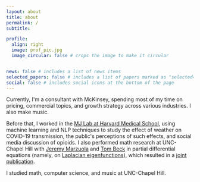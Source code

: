```yaml
---
layout: about
title: about
permalink: /
subtitle: 

profile:
  align: right
  image: prof_pic.jpg
  image_circular: false # crops the image to make it circular


news: false # includes a list of news items
selected_papers: false # includes a list of papers marked as "selected={true}"
social: false # includes social icons at the bottom of the page
---
```


Currently, I'm a consultant with McKinsey, spending most of my time on pricing, commercial topics, and growth strategy across various industries. I also make music.

Before that, I worked in the [MJ Lab at Harvard Medical School](https://mj-lab.mgh.harvard.edu/), using machine learning and NLP techniques to study the effect of weather on COVID-19 transmission, the public's perceptions of such effects, and social media discussion of opioids. I also performed math research at UNC-Chapel Hill with [Jeremy Marzuola](https://marzuola.web.unc.edu/) and [Tom Beck](https://sites.google.com/view/thomasbeck/home) in partial differential equations (namely, on [Laplacian eigenfunctions](https://www.youtube.com/watch?v=tFAcYruShow)), which resulted in a [joint publication](https://link.springer.com/article/10.1007/s00023-024-01424-3).

I studied math, computer science, and music at UNC-Chapel Hill.